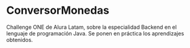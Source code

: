 # ConversorMonedas
Challenge ONE de Alura Latam, sobre la especialidad Backend en el lenguaje de programación Java. Se ponen en práctica los aprendizajes obtenidos.

